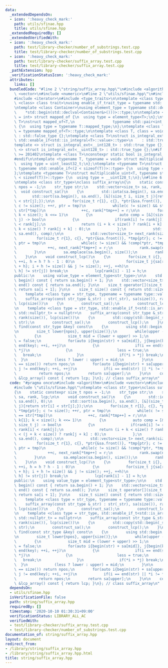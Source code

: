 ```yaml
---
data:
  _extendedDependsOn:
  - icon: ':heavy_check_mark:'
    path: utils/sfinae.hpp
    title: utils/sfinae.hpp
  _extendedRequiredBy: []
  _extendedVerifiedWith:
  - icon: ':heavy_check_mark:'
    path: test/library-checker/number_of_substrings.test.cpp
    title: test/library-checker/number_of_substrings.test.cpp
  - icon: ':heavy_check_mark:'
    path: test/library-checker/suffix_array.test.cpp
    title: test/library-checker/suffix_array.test.cpp
  _pathExtension: hpp
  _verificationStatusIcon: ':heavy_check_mark:'
  attributes:
    links: []
  bundledCode: "#line 2 \"string/suffix_array.hpp\"\n#include <algorithm>\n#include\
    \ <vector>\n#include <numeric>\n#line 2 \"utils/sfinae.hpp\"\n#include <cstdint>\n\
    #include <iterator>\n#include <type_traits>\n\ntemplate <class type, template\
    \ <class> class trait>\nusing enable_if_trait_type = typename std::enable_if<trait<type>::value>::type;\n\
    \ntemplate <class Container>\nusing element_type = typename std::decay<decltype(\n\
    \    *std::begin(std::declval<Container&>()))>::type;\n\ntemplate <class T, class\
    \ = int> struct mapped_of {\n  using type = element_type<T>;\n};\ntemplate <class\
    \ T>\nstruct mapped_of<T,\n                 typename std::pair<int, typename T::mapped_type>::first_type>\
    \ {\n  using type = typename T::mapped_type;\n};\ntemplate <class T> using mapped_type\
    \ = typename mapped_of<T>::type;\n\ntemplate <class T, class = void> struct is_integral_ext\
    \ : std::false_type {};\ntemplate <class T>\nstruct is_integral_ext<\n    T, typename\
    \ std::enable_if<std::is_integral<T>::value>::type>\n    : std::true_type {};\n\
    template <> struct is_integral_ext<__int128_t> : std::true_type {};\ntemplate\
    \ <> struct is_integral_ext<__uint128_t> : std::true_type {};\n#if __cplusplus\
    \ >= 201402\ntemplate <class T>\nconstexpr static bool is_integral_ext_v = is_integral_ext<T>::value;\n\
    #endif\n\ntemplate <typename T, typename = void> struct multiplicable_uint {\n\
    \  using type = uint_least32_t;\n};\ntemplate <typename T>\nstruct multiplicable_uint<T,\
    \ typename std::enable_if<(2 < sizeof(T))>::type> {\n  using type = uint_least64_t;\n\
    };\ntemplate <typename T>\nstruct multiplicable_uint<T, typename std::enable_if<(4\
    \ < sizeof(T))>::type> {\n  using type = __uint128_t;\n};\n#line 6 \"string/suffix_array.hpp\"\
    \ntemplate <class str_type>\nclass suffix_array\n{\n    static constexpr size_t\
    \ npos = -1;\n    str_type str;\n    std::vector<size_t> sa, rank, lcp;\n\n  \
    \  void construct_sa()\n    {\n        std::iota(sa.begin(), sa.end(), 0);\n \
    \       std::sort(sa.begin(), sa.end(), [&](size_t i, size_t j){return str[i]\
    \ < str[j];});\n\n        for(size_t r{1}, c{}, *ptr{&sa.front()}, *tmp{ptr};\
    \ c != size(); ++r, ptr = tmp)\n            while(c != size() && str[*ptr] ==\
    \ str[*tmp])\n                ++c, rank[*tmp++] = r;\n\n        for(size_t k{1};\
    \ k < size(); k <<= 1)\n        {\n            auto comp = [&](size_t i, size_t\
    \ j) -> bool\n            {\n                if(rank[i] != rank[j]) return rank[i]\
    \ < rank[j];\n                return (i + k < size() ? rank[i + k] : 0) < (j +\
    \ k < size() ? rank[j + k] : 0);\n            };\n            std::sort(sa.begin(),\
    \ sa.end(), comp);\n\n            std::vector<size_t> next_rank(size());\n   \
    \         for(size_t r{1}, c{}, *ptr{&sa.front()}, *tmp{ptr}; c != size(); ++r,\
    \ ptr = tmp)\n                while(c != size() && !comp(*ptr, *tmp))\n      \
    \              ++c, next_rank[*tmp++] = r;\n            rank.swap(next_rank);\n\
    \        }\n\n        sa.emplace(sa.begin(), size());\n        rank.emplace_back(0);\n\
    \    }\n\n    void construct_lcp()\n    {\n        for(size_t i{}, h{}; i != size();\
    \ ++i, h = h ? h - 1 : 0)\n        {\n            for(size_t j{sa[rank[i] - 1]\
    \ + h}; i + h != size() && j != size(); ++j, ++h)\n                if(str[i +\
    \ h] != str[j]) break;\n            lcp[rank[i] - 1] = h;\n        }\n    }\n\n\
    public:\n    using value_type = element_type<str_type>;\n\n    std::vector<size_t>::const_iterator\
    \ begin() const { return sa.begin() + 1; }\n    std::vector<size_t>::const_iterator\
    \ end() const { return sa.end(); }\n\n    size_t operator[](size_t i) const {\
    \ return sa[i + 1]; }\n\n    size_t size() const { return std::size(str); }\n\n\
    \    template <class type = str_type, typename = typename type::value_type>\n\
    \    suffix_array(const str_type &_str) : str(_str), sa(size()), rank(size()),\
    \ lcp(size())\n    {\n        construct_sa();\n        construct_lcp();\n    }\n\
    \n    template <class type = str_type, std::enable_if_t<std::is_array<type>::value,\
    \ std::nullptr_t> = nullptr>\n    suffix_array(const str_type &_str) : sa(size()),\
    \ rank(size()), lcp(size())\n    {\n        std::copy(std::begin(_str), std::end(_str),\
    \ str);\n        construct_sa();\n        construct_lcp();\n    }\n\n    size_t\
    \ find(const str_type &key) const\n    {\n        using std::begin; using std::end;\n\
    \n        size_t lower{npos}, upper{size()};\n        while(upper - lower > 1)\n\
    \        {\n            size_t mid = (lower + upper) >> 1;\n            bool less\
    \ = false;\n            for(auto i{begin(str) + sa[mid]}, j{begin(key)}; j !=\
    \ end(key); ++i, ++j)\n            {\n                if(i == end(str) || *i <\
    \ *j)\n                {\n                    less = true;\n                 \
    \   break;\n                }\n                if(*i > *j) break;\n          \
    \  }\n            (less ? lower : upper) = mid;\n        }\n\n        if(upper\
    \ == size()) return npos;\n        for(auto i{begin(str) + sa[upper]}, j{begin(key)};\
    \ j != end(key); ++i, ++j)\n            if(i == end(str) || *i != *j)\n      \
    \          return npos;\n        return sa[upper];\n    }\n\n    const std::vector<size_t>\
    \ &lcp_array() const { return lcp; }\n}; // class suffix_array\n"
  code: "#pragma once\n#include <algorithm>\n#include <vector>\n#include <numeric>\n\
    #include \"utils/sfinae.hpp\"\ntemplate <class str_type>\nclass suffix_array\n\
    {\n    static constexpr size_t npos = -1;\n    str_type str;\n    std::vector<size_t>\
    \ sa, rank, lcp;\n\n    void construct_sa()\n    {\n        std::iota(sa.begin(),\
    \ sa.end(), 0);\n        std::sort(sa.begin(), sa.end(), [&](size_t i, size_t\
    \ j){return str[i] < str[j];});\n\n        for(size_t r{1}, c{}, *ptr{&sa.front()},\
    \ *tmp{ptr}; c != size(); ++r, ptr = tmp)\n            while(c != size() && str[*ptr]\
    \ == str[*tmp])\n                ++c, rank[*tmp++] = r;\n\n        for(size_t\
    \ k{1}; k < size(); k <<= 1)\n        {\n            auto comp = [&](size_t i,\
    \ size_t j) -> bool\n            {\n                if(rank[i] != rank[j]) return\
    \ rank[i] < rank[j];\n                return (i + k < size() ? rank[i + k] : 0)\
    \ < (j + k < size() ? rank[j + k] : 0);\n            };\n            std::sort(sa.begin(),\
    \ sa.end(), comp);\n\n            std::vector<size_t> next_rank(size());\n   \
    \         for(size_t r{1}, c{}, *ptr{&sa.front()}, *tmp{ptr}; c != size(); ++r,\
    \ ptr = tmp)\n                while(c != size() && !comp(*ptr, *tmp))\n      \
    \              ++c, next_rank[*tmp++] = r;\n            rank.swap(next_rank);\n\
    \        }\n\n        sa.emplace(sa.begin(), size());\n        rank.emplace_back(0);\n\
    \    }\n\n    void construct_lcp()\n    {\n        for(size_t i{}, h{}; i != size();\
    \ ++i, h = h ? h - 1 : 0)\n        {\n            for(size_t j{sa[rank[i] - 1]\
    \ + h}; i + h != size() && j != size(); ++j, ++h)\n                if(str[i +\
    \ h] != str[j]) break;\n            lcp[rank[i] - 1] = h;\n        }\n    }\n\n\
    public:\n    using value_type = element_type<str_type>;\n\n    std::vector<size_t>::const_iterator\
    \ begin() const { return sa.begin() + 1; }\n    std::vector<size_t>::const_iterator\
    \ end() const { return sa.end(); }\n\n    size_t operator[](size_t i) const {\
    \ return sa[i + 1]; }\n\n    size_t size() const { return std::size(str); }\n\n\
    \    template <class type = str_type, typename = typename type::value_type>\n\
    \    suffix_array(const str_type &_str) : str(_str), sa(size()), rank(size()),\
    \ lcp(size())\n    {\n        construct_sa();\n        construct_lcp();\n    }\n\
    \n    template <class type = str_type, std::enable_if_t<std::is_array<type>::value,\
    \ std::nullptr_t> = nullptr>\n    suffix_array(const str_type &_str) : sa(size()),\
    \ rank(size()), lcp(size())\n    {\n        std::copy(std::begin(_str), std::end(_str),\
    \ str);\n        construct_sa();\n        construct_lcp();\n    }\n\n    size_t\
    \ find(const str_type &key) const\n    {\n        using std::begin; using std::end;\n\
    \n        size_t lower{npos}, upper{size()};\n        while(upper - lower > 1)\n\
    \        {\n            size_t mid = (lower + upper) >> 1;\n            bool less\
    \ = false;\n            for(auto i{begin(str) + sa[mid]}, j{begin(key)}; j !=\
    \ end(key); ++i, ++j)\n            {\n                if(i == end(str) || *i <\
    \ *j)\n                {\n                    less = true;\n                 \
    \   break;\n                }\n                if(*i > *j) break;\n          \
    \  }\n            (less ? lower : upper) = mid;\n        }\n\n        if(upper\
    \ == size()) return npos;\n        for(auto i{begin(str) + sa[upper]}, j{begin(key)};\
    \ j != end(key); ++i, ++j)\n            if(i == end(str) || *i != *j)\n      \
    \          return npos;\n        return sa[upper];\n    }\n\n    const std::vector<size_t>\
    \ &lcp_array() const { return lcp; }\n}; // class suffix_array\n"
  dependsOn:
  - utils/sfinae.hpp
  isVerificationFile: false
  path: string/suffix_array.hpp
  requiredBy: []
  timestamp: '2020-10-10 01:30:31+09:00'
  verificationStatus: LIBRARY_ALL_AC
  verifiedWith:
  - test/library-checker/suffix_array.test.cpp
  - test/library-checker/number_of_substrings.test.cpp
documentation_of: string/suffix_array.hpp
layout: document
redirect_from:
- /library/string/suffix_array.hpp
- /library/string/suffix_array.hpp.html
title: string/suffix_array.hpp
---
```


